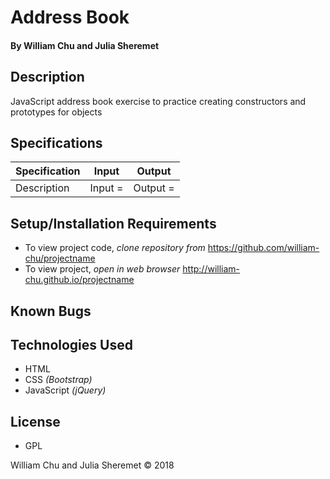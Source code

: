 # **Address Book**

#### By William Chu and Julia Sheremet

## Description

JavaScript address book exercise to practice creating constructors and prototypes for objects

## Specifications

| Specification | Input | Output |
| --- | --- | --- |
| Description | Input =  | Output = |

## Setup/Installation Requirements

* To view project code, _clone repository from_ https://github.com/william-chu/projectname
* To view project, _open in web browser_ http://william-chu.github.io/projectname

## Known Bugs

## Technologies Used

* HTML
* CSS _(Bootstrap)_
* JavaScript _(jQuery)_

## License

* GPL

William Chu and Julia Sheremet © 2018
